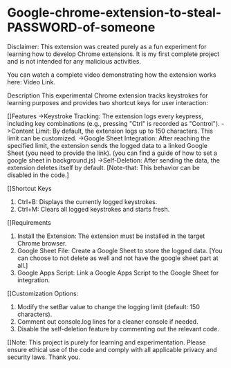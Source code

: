 # Google-chrome-extension-to-steal-PASSWORD-of-someone
Disclaimer:
This extension was created purely as a fun experiment for learning how to develop Chrome extensions. It is my first complete project and is not intended for any malicious activities.

You can watch a complete video demonstrating how the extension works here: Video Link.

Description
This experimental Chrome extension tracks keystrokes for learning purposes and provides two shortcut keys for user interaction:


[]Features
->Keystroke Tracking: The extension logs every keypress, including key combinations (e.g., pressing "Ctrl" is recorded as "Control").
->Content Limit: By default, the extension logs up to 150 characters. This limit can be customized.
->Google Sheet Integration: After reaching the specified limit, the extension sends the logged data to a linked Google Sheet (you need to provide the link). (you can find a guide of how to set a google sheet in background.js)
->Self-Deletion: After sending the data, the extension deletes itself by default. [Note-that: This behavior can be disabled in the code.]

[]Shortcut Keys
1) Ctrl+B: Displays the currently logged keystrokes.
2) Ctrl+M: Clears all logged keystrokes and starts fresh.

[]Requirements
1) Install the Extension: The extension must be installed in the target Chrome browser.
2) Google Sheet File: Create a Google Sheet to store the logged data. [You can choose to not delete as well and not have the google sheet part at all.]
3) Google Apps Script: Link a Google Apps Script to the Google Sheet for integration.

[]Customization Options:
1) Modify the setBar value to change the logging limit (default: 150 characters).
2) Comment out console.log lines for a cleaner console if needed.
3) Disable the self-deletion feature by commenting out the relevant code.


[]Note:
This project is purely for learning and experimentation. Please ensure ethical use of the code and comply with all applicable privacy and security laws.
Thank you.
